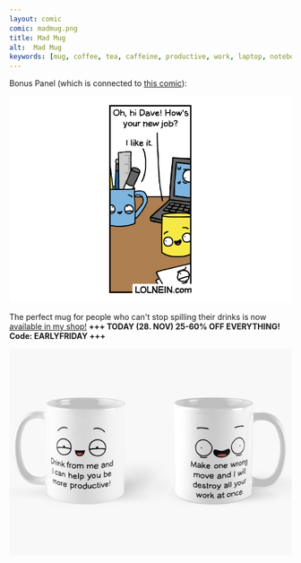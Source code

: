 ```yaml
---
layout: comic
comic: madmug.png
title: Mad Mug
alt:  Mad Mug
keywords: [mug, coffee, tea, caffeine, productive, work, laptop, notebook]
---
```


Bonus Panel (which is connected to [this comic](https://lolnein.com/2019/09/11/missingmug/)):

![Mad Mug Bonus](/images/madmug_bonus.png)


The perfect mug for people who can't stop spilling their drinks is now [available in my shop!](https://www.redbubble.com/people/LOLNEIN/shop) __+++ TODAY (28. NOV) 25-60% OFF EVERYTHING! Code: EARLYFRIDAY +++__

[![Mad Mug](/images/madmug.png)](https://www.redbubble.com/people/lolnein/works/42403846-mad-mug)

